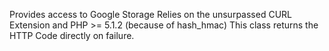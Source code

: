 Provides access to Google Storage
Relies on the unsurpassed CURL Extension and PHP >= 5.1.2 (because of hash\_hmac)
This class returns the HTTP Code directly on failure.